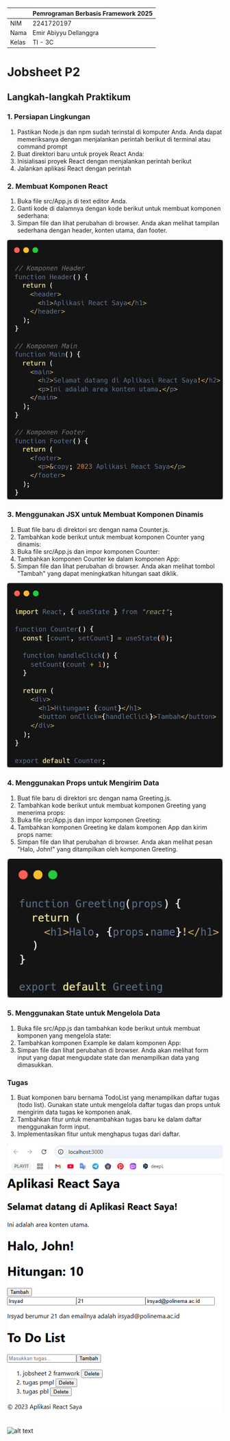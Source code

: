|       | Pemrograman Berbasis Framework 2025 |
| ----- | ----------------------------------- |
| NIM   | 2241720197                          |
| Nama  | Emir Abiyyu Dellanggra                  |
| Kelas | TI - 3C                             |

# Jobsheet P2

## Langkah-langkah Praktikum

### 1. Persiapan Lingkungan

1. Pastikan Node.js dan npm sudah terinstal di komputer Anda. Anda dapat memeriksanya dengan menjalankan perintah berikut di terminal atau command prompt
2. Buat direktori baru untuk proyek React Anda:
3. Inisialisasi proyek React dengan menjalankan perintah berikut
4. Jalankan aplikasi React dengan perintah

### 2. Membuat Komponen React

1. Buka file src/App.js di text editor Anda.
2. Ganti kode di dalamnya dengan kode berikut untuk membuat komponen sederhana:
3. Simpan file dan lihat perubahan di browser. Anda akan melihat tampilan sederhana dengan
   header, konten utama, dan footer.

![alt text](public/1.png)

### 3. Menggunakan JSX untuk Membuat Komponen Dinamis

1. Buat file baru di direktori src dengan nama Counter.js.
2. Tambahkan kode berikut untuk membuat komponen Counter yang dinamis:
3. Buka file src/App.js dan impor komponen Counter:
4. Tambahkan komponen Counter ke dalam komponen App:
5. Simpan file dan lihat perubahan di browser. Anda akan melihat tombol "Tambah" yang dapat
   meningkatkan hitungan saat diklik.

![alt text](public/2.png)

### 4. Menggunakan Props untuk Mengirim Data

1. Buat file baru di direktori src dengan nama Greeting.js.
2. Tambahkan kode berikut untuk membuat komponen Greeting yang menerima props:
3. Buka file src/App.js dan impor komponen Greeting:
4. Tambahkan komponen Greeting ke dalam komponen App dan kirim props name:
5. Simpan file dan lihat perubahan di browser. Anda akan melihat pesan "Halo, John!" yang
   ditampilkan oleh komponen Greeting.

![alt text](public/3.png)

### 5. Menggunakan State untuk Mengelola Data

1. Buka file src/App.js dan tambahkan kode berikut untuk membuat komponen yang mengelola
   state:
2. Tambahkan komponen Example ke dalam komponen App:
3. Simpan file dan lihat perubahan di browser. Anda akan melihat form input yang dapat
   mengupdate state dan menampilkan data yang dimasukkan.

### Tugas

1. Buat komponen baru bernama TodoList yang menampilkan daftar tugas (todo list). Gunakan
   state untuk mengelola daftar tugas dan props untuk mengirim data tugas ke komponen anak.
2. Tambahkan fitur untuk menambahkan tugas baru ke dalam daftar menggunakan form input.
3. Implementasikan fitur untuk menghapus tugas dari daftar.

![alt text](public/4.png)

<br> ![alt text](image-6.png)